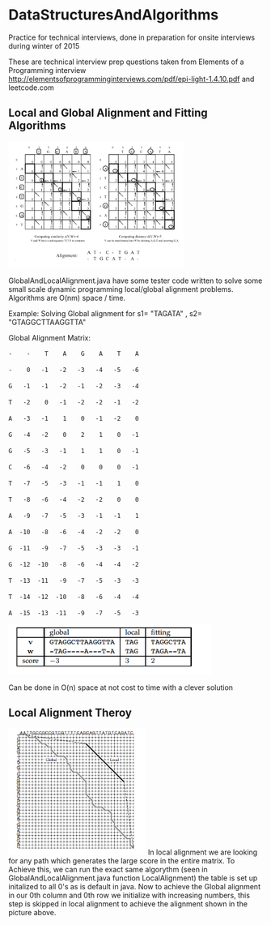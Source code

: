 # DataStructuresAndAlgorithms
Practice for technical interviews, done in preparation for onsite interviews during winter of 2015

These are technical interview prep questions taken from Elements of a Programming interview http://elementsofprogramminginterviews.com/pdf/epi-light-1.4.10.pdf and leetcode.com 


## Local and Global Alignment and Fitting Algorithms 

<img src="https://github.com/Mark-William-Schumacher/DataStructuresAndAlgorithms/blob/master/Images/Local-GlobalAlignment.PNG" height=250px > 

GlobalAndLocalAlignment.java have some tester code written to solve some small scale dynamic programming local/global alignment problems. Algorithms are O(nm) space / time. 

Example: 
Solving Global alignment for s1= "TAGATA" , s2= "GTAGGCTTAAGGTTA"

Global Alignment Matrix:

    -    -    T    A    G    A    T    A
    
    -    0   -1   -2   -3   -4   -5   -6 
    
    G   -1   -1   -2   -1   -2   -3   -4 
    
    T   -2    0   -1   -2   -2   -1   -2 
    
    A   -3   -1    1    0   -1   -2    0 
    
    G   -4   -2    0    2    1    0   -1 
    
    G   -5   -3   -1    1    1    0   -1 
    
    C   -6   -4   -2    0    0    0   -1 
    
    T   -7   -5   -3   -1   -1    1    0 
    
    T   -8   -6   -4   -2   -2    0    0 
    
    A   -9   -7   -5   -3   -1   -1    1 
    
    A  -10   -8   -6   -4   -2   -2    0 
    
    G  -11   -9   -7   -5   -3   -3   -1 
    
    G  -12  -10   -8   -6   -4   -4   -2 
    
    T  -13  -11   -9   -7   -5   -3   -3 
    
    T  -14  -12  -10   -8   -6   -4   -4 
    
    A  -15  -13  -11   -9   -7   -5   -3 
    
    
<img src="https://github.com/Mark-William-Schumacher/DataStructuresAndAlgorithms/blob/master/Images/localGlobalFitting.PNG" height=100px > 

Can be done in O(n) space at not cost to time with a clever solution 

## Local Alignment Theroy
<img src="https://raw.githubusercontent.com/Mark-William-Schumacher/DataStructuresAndAlgorithms/master/Images/LocalAlignment.png" height=250px >
In local alignment we are looking for any path which generates the large score in the entire matrix. To Achieve this, we can run the exact same algorythm (seen in GlobalAndLocalAlignment.java function LocalAlignment) the table is set up initalized to all 0's as is default in java. Now to achieve the Global alignment in our 0th column and 0th row we initialize with increasing numbers, this step is skipped in local alignment to achieve the alignment shown in the picture above.
